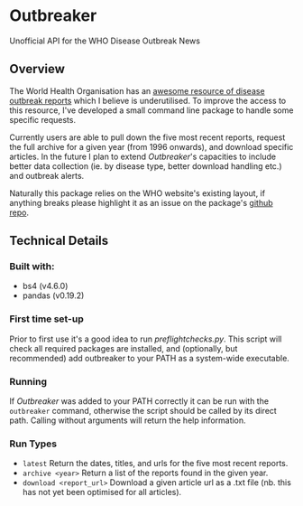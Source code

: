 # Outbreaker
Unofficial API for the WHO Disease Outbreak News

## Overview
The World Health Organisation has an [awesome resource of disease outbreak reports](http://www.who.int/csr/don/en/) which I believe is underutilised. To improve the access to this resource, I've developed a small command line package to handle some specific requests.

Currently users are able to pull down the five most recent reports, request the full archive for a given year (from 1996 onwards), and download specific articles. In the future I plan to extend *Outbreaker*'s capacities to include better data collection (ie. by disease type, better download handling etc.) and outbreak alerts.

Naturally this package relies on the WHO website's existing layout, if anything breaks please highlight it as an issue on the package's [github repo](https://github.com/mattravenhall/outbreaker).

## Technical Details
### Built with:
- bs4 (v4.6.0)
- pandas (v0.19.2)

### First time set-up
Prior to first use it's a good idea to run *preflightchecks.py*. This script will check all required packages are installed, and (optionally, but recommended) add outbreaker to your PATH as a system-wide executable.

### Running
If *Outbreaker* was added to your PATH correctly it can be run with the `outbreaker` command, otherwise the script should be called by its direct path. Calling without arguments will return the help information.

### Run Types
- `latest` Return the dates, titles, and urls for the five most recent reports.
- `archive <year>` Return a list of the reports found in the given year.
- `download <report_url>` Download a given article url as a .txt file (nb. this has not yet been optimised for all articles).
